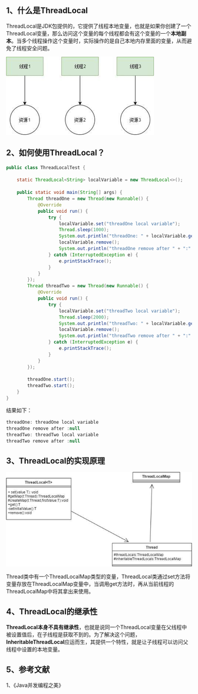 ## 1、什么是ThreadLocal

  ThreadLocal是JDK包提供的，它提供了线程本地变量，也就是如果你创建了一个ThreadLocal变量，那么访问这个变量的每个线程都会有这个变量的一个**本地副本**。当多个线程操作这个变量时，实际操作的是自己本地内存里面的变量，从而避免了线程安全问题。

![](../../img/多线程/8.1.jpeg)


## 2、如何使用ThreadLocal？

```java
public class ThreadLocalTest {

    static ThreadLocal<String> localVariable = new ThreadLocal<>();

    public static void main(String[] args) {
        Thread threadOne = new Thread(new Runnable() {
            @Override
            public void run() {
                try {
                    localVariable.set("threadOne local variable");
                    Thread.sleep(1000);
                    System.out.println("threadOne: " + localVariable.get());
                    localVariable.remove();
                    System.out.println("threadOne remove after " + ":" + localVariable.get());
                } catch (InterruptedException e) {
                    e.printStackTrace();
                }
            }
        });
        Thread threadTwo = new Thread(new Runnable() {
            @Override
            public void run() {
                try {
                    localVariable.set("threadTwo local variable");
                    Thread.sleep(2000);
                    System.out.println("threadTwo: " + localVariable.get());
                    localVariable.remove();
                    System.out.println("threadTwo remove after " + ":" + localVariable.get());
                } catch (InterruptedException e) {
                    e.printStackTrace();
                }
            }
        });

        threadOne.start();
        threadTwo.start();
    }
}
```

结果如下：

```java
threadOne: threadOne local variable
threadOne remove after :null
threadTwo: threadTwo local variable
threadTwo remove after :null
```

## 3、ThreadLocal的实现原理

![](../../img/多线程/8.2.jpeg)


Thread类中有一个ThreadLocalMap类型的变量，ThreadLocal类通过set方法将变量存放在ThreadLocalMap变量中，当调用get方法时，再从当前线程的ThreadLocalMap中将其拿出来使用。

## 4、ThreadLocal的继承性

**ThreadLocal本身不具有继承性**，也就是说同一个ThreadLocal变量在父线程中被设置值后，在子线程是获取不到的。为了解决这个问题，**InheritableThreadLocal**应运而生，其提供一个特性，就是让子线程可以访问父线程中设置的本地变量。



## 5、参考文献

1、《Java并发编程之美》
